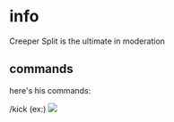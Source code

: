 # info
Creeper Split is the ultimate in moderation 

## commands
here's his commands:

/kick (ex:)
<img src="https://imgur.com/a/Mla3LcO" />
